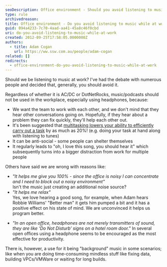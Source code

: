 ```yaml
---
seoDescription: Office environment - Should you avoid listening to music while at work?
type: rule
archivedreason:
title: Office environment - Do you avoid listening to music while at work?
guid: 094a4233-7c70-4aad-aa41-45a8c46f0cbd
uri: do-you-avoid-listening-to-music-while-at-work
created: 2012-09-25T17:58:05.0000000Z
authors:
  - title: Adam Cogan
    url: https://ww.ssw.com.au/people/adam-cogan
related: []
redirects:
  - office-environment-do-you-avoid-listening-to-music-while-at-work
---
```


Should we be listening to music at work? I've had the debate with numerous people and decided that, generally, you should avoid it.

<!--endintro-->

Regardless of whether it is AC/DC or DotNetRocks, music/podcasts should not be used in the workplace, especially using headphones, because:

- We want the team to work with each other, and we don't mind that they hear other conversations going on. Hopefully, if they hear about a problem they can fix quickly, they'll help each other out.
- It's been suggested that [multitasking lowers your ability to efficiently carry out a task](https://blog.codinghorror.com/the-multi-tasking-myth/) by as much as 20%! (e.g. doing your task at hand along with listening to tunes)
- It can be anti-social - some people can shelter themselves
- It regularly leads to "oh, I love this song, you should hear it" which subsequently turns into a bigger distraction from work for multiple people

Others have said we are wrong with reasons like:

- _"It helps me give you 100% - since the office is noisy I can concentrate and I need to block out a noisy environment"_  
  Isn't the music just creating an additional noise source?
- _"It helps me relax"_  
  Yes, we love hearing a good song, for example, when Adam hears Robbie Williams' "Better man" it gets him pumped a bit and it has a positive effect on his state of mind. We are unconvinced it helps us program better.

* _"In an open office, headphones are not merely transmitters of sound, they are like ‘Do Not Disturb’ signs on a hotel room door."_
  In several open offices using a headphone seems to be encouraged as the most effective for productivity.

There is, however, a use for it being "background" music in some scenarios; like when you are doing time-consuming mindless stuff like fixing data, building VPCs/VMWare or waiting for long builds.

